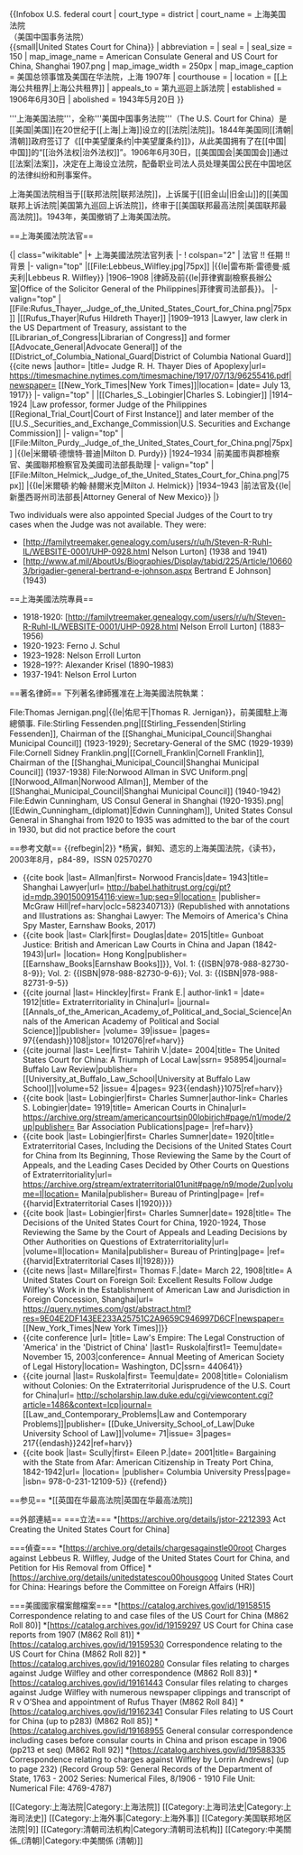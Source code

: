 {{Infobox U.S. federal court
| court_type        = district
| court_name        = 上海美国法院<br>（美国中国事务法院）<br>{{small|United States Court for China}}
| abbreviation      =
| seal              =
| seal_size         = 150
| map_image_name    = American Consulate General and US Court for China, Shanghai 1907.png
| map_image_width   = 250px
| map_image_caption = 美国总领事馆及美国在华法院，上海 1907年
| courthouse        =
| location          = [[上海公共租界|上海公共租界]]
| appeals_to        = 第九巡迴上訴法院
| established       = 1906年6月30日
| abolished         = 1943年5月20日
}}

'''上海美国法院'''，全称'''美国中国事务法院'''（The U.S. Court for China）是[[美国|美国]]在20世纪于[[上海|上海]]设立的[[法院|法院]]。1844年美国同[[清朝|清朝]]政府签订了《[[中美望厦条约|中美望厦条约]]》，从此美国拥有了在[[中国|中国]]的“[[治外法权|治外法权]]”。1906年6月30日，[[美国国会|美国国会]]通过[[法案|法案]]，决定在上海设立法院，配备职业司法人员处理美国公民在中国地区的法律纠纷和刑事案件。

上海美国法院相当于[[联邦法院|联邦法院]]，上诉属于[[旧金山|旧金山]]的[[美国联邦上诉法院|美国第九巡回上诉法院]]，终审于[[美国联邦最高法院|美国联邦最高法院]]。1943年，美国撤销了上海美国法院。

==上海美國法院法官==

{| class="wikitable"
|+ 上海美國法院法官列表
|-
! colspan="2" | 法官 !! 任期 !! 背景
|- valign="top"
|[[File:Lebbeus_Wilfley.jpg|75px]]
|{{le|雷布斯·雷德曼·威夫利|Lebbeus R. Wilfley}}
|1906–1908
|律師及前{{le|菲律賓副檢察長辦公室|Office of the Solicitor General of the Philippines|菲律賓司法部長}}。 
|- valign="top"
|[[File:Rufus_Thayer,_Judge_of_the_United_States_Court_for_China.png|75px]]
|[[Rufus_Thayer|Rufus Hildreth Thayer]]
|1909–1913
|Lawyer, law clerk in the US Department of Treasury, assistant to the [[Librarian_of_Congress|Librarian of Congress]] and former [[Advocate_General|Advocate General]] of the [[District_of_Columbia_National_Guard|District of Columbia National Guard]]<ref>{{cite news |author=<!--Staff writer(s); no by-line.--> |title= Judge R. H. Thayer Dies of Apoplexy|url= https://timesmachine.nytimes.com/timesmachine/1917/07/13/96255416.pdf|newspaper= [[New_York_Times|New York Times]]|location= |date= July 13, 1917}}</ref>
|- valign="top"
|<!-- 檔案不存在 [[File:CS_Lobingier_1920.jpg|75px]] ，可從英文維基百科取得 -->
|[[Charles_S._Lobingier|Charles S. Lobingier]]
|1914–1924
|Law professor, former Judge of the Philippines [[Regional_Trial_Court|Court of First Instance]] and later member of the [[U.S._Securities_and_Exchange_Commission|U.S. Securities and Exchange Commission]]
|- valign="top"
|[[File:Milton_Purdy,_Judge_of_the_United_States_Court_for_China.png|75px]]
|{{le|米爾頓·德懷特·普迪|Milton D. Purdy}}
|1924–1934
|前美國市與郡檢察官、美國聯邦檢察官及美國司法部長助理
|- valign="top"
|[[File:Milton_Helmick,_Judge_of_the_United_States_Court_for_China.png|75px]]
|{{le|米爾頓·約翰·赫爾米克|Milton J. Helmick}}
|1934–1943
|前法官及{{le|新墨西哥州司法部長|Attorney General of New Mexico}}
|}

Two individuals were also appointed Special Judges of the Court to try cases when the Judge was not available.  They were:

* [http://familytreemaker.genealogy.com/users/r/u/h/Steven-R-Ruhl-IL/WEBSITE-0001/UHP-0928.html Nelson Lurton] (1938 and 1941)
* [http://www.af.mil/AboutUs/Biographies/Display/tabid/225/Article/106603/brigadier-general-bertrand-e-johnson.aspx Bertrand E Johnson] (1943)

==上海美國法院專員==
* 1918-1920: [http://familytreemaker.genealogy.com/users/r/u/h/Steven-R-Ruhl-IL/WEBSITE-0001/UHP-0928.html Nelson Erroll Lurton] (1883–1956)
* 1920-1923: Ferno J. Schul
* 1923–1928: Nelson Erroll Lurton
* 1928–19??: Alexander Krisel (1890–1983)
* 1937-1941: Nelson Errol Lurton

==著名律師==
下列著名律師獲准在上海美國法院執業：

<gallery class="center" widths="200px">
File:Thomas Jernigan.png|{{le|佑尼干|Thomas R. Jernigan}}，前美國駐上海總領事.
File:Stirling Fessenden.png|[[Stirling_Fessenden|Stirling Fessenden]], Chairman of the [[Shanghai_Municipal_Council|Shanghai Municipal Council]] (1923-1929); Secretary-General of the SMC (1929-1939)
File:Cornell Sidney Franklin.png|[[Cornell_Franklin|Cornell Franklin]], Chairman of the [[Shanghai_Municipal_Council|Shanghai Municipal Council]] (1937-1938)
File:Norwood Allman in SVC Uniform.png|[[Norwood_Allman|Norwood Allman]], Member of the [[Shanghai_Municipal_Council|Shanghai Municipal Council]] (1940-1942)
File:Edwin Cunningham, US Consul General in Shanghai (1920-1935).png|[[Edwin_Cunningham_(diplomat)|Edwin Cunningham]], United States Consul General in Shanghai from 1920 to 1935 was admitted to the bar of the court in 1930, but did not practice before the court 
</gallery>

==参考文献==
{{refbegin|2}}
*杨寅，鲜知、遗忘的上海美国法院，《读书》，2003年8月，p84-89，ISSN 02570270
* {{cite book |last= Allman|first= Norwood Francis|date= 1943|title= Shanghai Lawyer|url= http://babel.hathitrust.org/cgi/pt?id=mdp.39015009154116;view=1up;seq=9|location= |publisher= McGraw Hill|ref=harv|oclc=582340713}} (Republished with annotations and Illustrations as: Shanghai Lawyer: The Memoirs of America's China Spy Master, Earnshaw Books, 2017)
* {{cite book |last= Clark|first= Douglas|date= 2015|title= Gunboat Justice:  British and American Law Courts in China and Japan (1842-1943)|url= |location= Hong Kong|publisher= [[Earnshaw_Books|Earnshaw Books]]}}, Vol. 1: {{ISBN|978-988-82730-8-9}}; Vol. 2: {{ISBN|978-988-82730-9-6}}; Vol. 3: {{ISBN|978-988-82731-9-5}}
* {{cite journal |last= Hinckley|first= Frank E.| author-link1  = |date= 1912|title= Extraterritoriality in China|url= |journal= [[Annals_of_the_American_Academy_of_Political_and_Social_Science|Annals of the American Academy of Political and Social Science]]|publisher= |volume= 39|issue= |pages= 97{{endash}}108|jstor= 1012076|ref=harv}}
* {{cite journal |last= Lee|first= Tahirih V.|date= 2004|title= The United States Court for China: A Triumph of Local Law|ssrn= 958954|journal= Buffalo Law Review|publisher= [[University_at_Buffalo_Law_School|University at Buffalo Law School]]|volume=52 |issue= 4|pages= 923{{endash}}1075|ref=harv}}
* {{cite book |last= Lobingier|first= Charles Sumner|author-link= Charles S. Lobingier|date= 1919|title= American Courts in China|url= https://archive.org/stream/americancourtsin00lobirich#page/n1/mode/2up|publisher= Bar Association Publications|page= |ref=harv}}
* {{cite book |last= Lobingier|first= Charles Sumner|date= 1920|title= Extraterritorial Cases, Including the Decisions of the United States Court for China from Its Beginning, Those Reviewing the Same by the Court of Appeals, and the Leading Cases Decided by Other Courts on Questions of Extraterritoriality|url= https://archive.org/stream/extraterritorial01unit#page/n9/mode/2up|volume=I|location= Manila|publisher= Bureau of Printing|page= |ref= {{harvid|Extraterritorial Cases I|1920}}}}
* {{cite book |last= Lobingier|first= Charles Sumner|date= 1928|title= The Decisions of the United States Court for China, 1920-1924, Those Reviewing the Same by the Court of Appeals and Leading Decisions by Other Authorities on Questions of Extraterritoriality|url= |volume=II|location= Manila|publisher= Bureau of Printing|page= |ref= {{harvid|Extraterritorial Cases II|1928}}}}
* {{cite news |last= Millare|first= Thomas F.|date= March 22, 1908|title= A United States Court on Foreign Soil: Excellent Results Follow Judge Wilfley's Work in the Establishment of American Law and Jurisdiction in Foreign Concession, Shanghai|url= https://query.nytimes.com/gst/abstract.html?res=9E04E2DF143EE233A25751C2A9659C946997D6CF|newspaper= [[New_York_Times|New York Times]]}}
* {{cite conference |url= |title= Law's Empire: The Legal Construction of 'America' in the 'District of China' |last1= Ruskola|first1= Teemu|date= November 15, 2003|conference= Annual Meeting of American Society of Legal History|location= Washington, DC|ssrn= 440641}}
* {{cite journal |last= Ruskola|first= Teemu|date= 2008|title= Colonialism without Colonies: On the Extraterritorial Jurisprudence of the U.S. Court for China|url= http://scholarship.law.duke.edu/cgi/viewcontent.cgi?article=1486&context=lcp|journal= [[Law_and_Contemporary_Problems|Law and Contemporary Problems]]|publisher= [[Duke_University_School_of_Law|Duke University School of Law]]|volume= 71|issue= 3|pages= 217{{endash}}242|ref=harv}}
* {{cite book |last= Scully|first= Eileen P.|date= 2001|title= Bargaining with the State from Afar: American Citizenship in Treaty Port China, 1842-1942|url= |location= |publisher= Columbia University Press|page= |isbn= 978-0-231-12109-5}}
{{refend}}

==参见==
*[[英国在华最高法院|英国在华最高法院]]

==外部連結==
===立法===
*[https://archive.org/details/jstor-2212393 Act Creating the United States Court for China]

===偵查===
*[https://archive.org/details/chargesagainstle00root Charges against Lebbeus R. Wilfley, Judge of the United States Court for China, and Petition for His Removal from Office]
*[https://archive.org/details/unitedstatescou00housgoog United States Court for China: Hearings before the Committee on Foreign Affairs (HR)]

===美國國家檔案館檔案===
*[https://catalog.archives.gov/id/19158515 Correspondence relating to and case files of the US Court for China (M862 Roll 80)]
*[https://catalog.archives.gov/id/19159297 US Court for China case reports from 1907 (M862 Roll 81)]
*[https://catalog.archives.gov/id/19159530 Correspondence relating to the US Court for China (M862 Roll 82)]
*[https://catalog.archives.gov/id/19160280 Consular files relating to charges against Judge Wilfley and other correspondence (M862 Roll 83)]
*[https://catalog.archives.gov/id/19161443 Consular files relating to charges against Judge Wilfley with numerous newspaper clippings and transcript of R v O’Shea and appointment of Rufus Thayer (M862 Roll 84)]
*[https://catalog.archives.gov/id/19162341 Consular Files relating to US Court for China (up to p283) (M862 Roll 85)]
*[https://catalog.archives.gov/id/19168955 General consular correspondence including cases before consular courts in China and prison escape in 1906 (pp213 et seq) (M862 Roll 92)]
*[https://catalog.archives.gov/id/19588335 Correspondence relating to charges against Wilfley by Lorrin Andrews] (up to page 232) (Record Group 59: General Records of the Department of State, 1763 - 2002 Series: Numerical Files, 8/1906 - 1910 File Unit: Numerical File: 4769-4787)


[[Category:上海法院|Category:上海法院]]
[[Category:上海司法史|Category:上海司法史]]
[[Category:上海外事|Category:上海外事]]
[[Category:美国联邦地区法院|9]]
[[Category:清朝司法机构|Category:清朝司法机构]]
[[Category:中美關係_(清朝)|Category:中美關係 (清朝)]]
